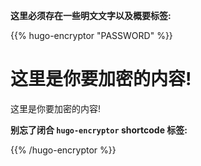 
**这里必须存在一些明文文字以及概要标签:**

<!--more-->

{{% hugo-encryptor "PASSWORD" %}}

# 这里是你要加密的内容!

这里是你要加密的内容!

**别忘了闭合 `hugo-encryptor` shortcode 标签:**

{{% /hugo-encryptor %}}
